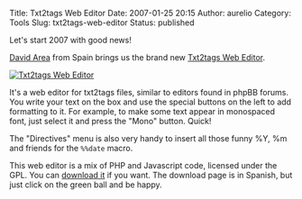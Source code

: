 Title: Txt2tags Web Editor
Date: 2007-01-25 20:15
Author: aurelio
Category: Tools
Slug: txt2tags-web-editor
Status: published

Let's start 2007 with good news!

[David Area](http://davidarea.com/) from Spain brings us the brand new
[Txt2tags Web Editor](http://davidarea.com/t2twebeditor).

[![Txt2tags
Web Editor](http://txt2tags.files.wordpress.com/2007/01/t2twebeditor.jpg)](http://davidarea.com/t2twebeditor "Txt2tags Web Editor")

It's a web editor for txt2tags files, similar to editors found in phpBB
forums. You write your text on the box and use the special buttons on
the left to add formatting to it. For example, to make some text appear
in monospaced font, just select it and press the "Mono" button. Quick!

The "Directives" menu is also very handy to insert all those funny %Y,
%m and friends for the `%%date` macro.

This web editor is a mix of PHP and Javascript code, licensed under the
GPL. You can [download
it](http://www.davidarea.com/static.php?page=txt2tags) if you want. The
download page is in Spanish, but just click on the green ball and be
happy.
